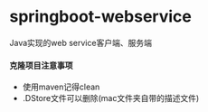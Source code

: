 # springboot-webservice
Java实现的web service客户端、服务端

#### 克隆项目注意事项
- 使用maven记得clean
- .DStore文件可以删除(mac文件夹自带的描述文件)
